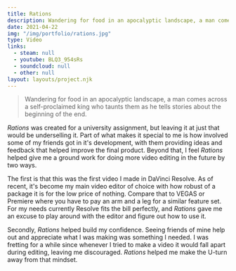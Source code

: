 ```yaml
---
title: Rations
description: Wandering for food in an apocalyptic landscape, a man comes across a self-proclaimed king who taunts them as he tells stories about the beginning of the end.
date: 2021-04-22
img: "/img/portfolio/rations.jpg"
type: Video
links:
  - steam: null
  - youtube: BLQ3_954sRs
  - soundcloud: null
  - other: null
layout: layouts/project.njk
---
```


> Wandering for food in an apocalyptic landscape, a man comes across a self-proclaimed king who taunts them as he tells stories about the beginning of the end.

_Rations_ was created for a university assignment, but leaving it at just that would be underselling it. Part of what makes it special to me is how involved some of my friends got in it's development, with them providing ideas and feedback that helped improve the final product. Beyond that, I feel _Rations_ helped give me a ground work for doing more video editing in the future by two ways.

The first is that this was the first video I made in DaVinci Resolve. As of recent, it's become my main video editor of choice with how robust of a package it is for the low price of nothing. Compare that to VEGAS or Premiere where you have to pay an arm and a leg for a similar feature set. For my needs currently Resolve fits the bill perfectly, and _Rations_ gave me an excuse to play around with the editor and figure out how to use it.

Secondly, _Rations_ helped build my confidence. Seeing friends of mine help out and appreciate what I was making was something I needed. I was fretting for a while since whenever I tried to make a video it would fall apart during editing, leaving me discouraged. _Rations_ helped me make the U-turn away from that mindset.
